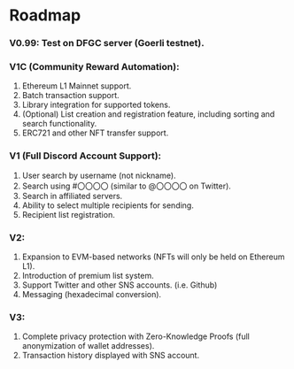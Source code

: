 # Roadmap

### V0.99: Test on DFGC server (Goerli testnet).&#x20;

### V1C (Community Reward Automation):

1. Ethereum L1 Mainnet support.
2. Batch transaction support.
3. Library integration for supported tokens.
4. (Optional) List creation and registration feature, including sorting and search functionality.
5. ERC721 and other NFT transfer support.&#x20;

### V1 (Full Discord Account Support):

1. User search by username (not nickname).
2. Search using #〇〇〇〇 (similar to @〇〇〇〇 on Twitter).
3. Search in affiliated servers.
4. Ability to select multiple recipients for sending.
5. Recipient list registration.&#x20;

### V2:

1. Expansion to EVM-based networks (NFTs will only be held on Ethereum L1).
2. Introduction of premium list system.
3. Support Twitter and other SNS accounts. (i.e. Github)
4. Messaging (hexadecimal conversion).&#x20;

### V3:

1. Complete privacy protection with Zero-Knowledge Proofs (full anonymization of wallet addresses).
2. Transaction history displayed with SNS account.
